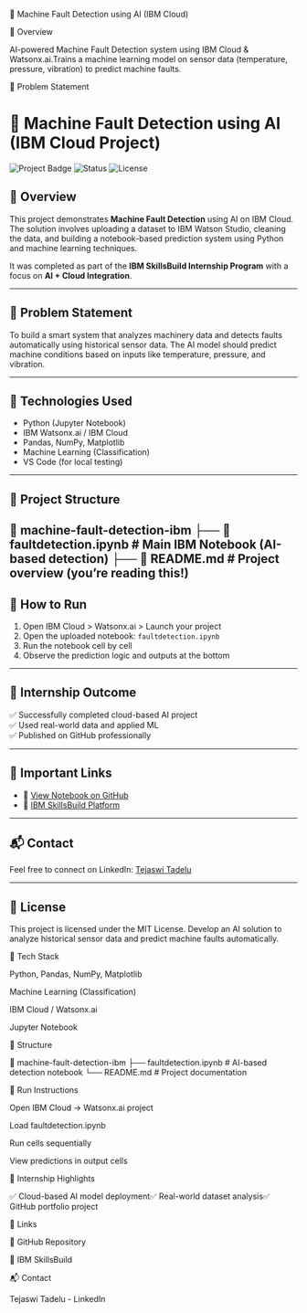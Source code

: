 🔧 Machine Fault Detection using AI (IBM Cloud)





📘 Overview

AI-powered Machine Fault Detection system using IBM Cloud & Watsonx.ai.Trains a machine learning model on sensor data (temperature, pressure, vibration) to predict machine faults.

🧠 Problem Statement
# 🔧 Machine Fault Detection using AI (IBM Cloud Project)

![Project Badge](https://img.shields.io/badge/IBM%20SkillsBuild-Cloud%20AI-blue)
![Status](https://img.shields.io/badge/Status-Completed-brightgreen)
![License](https://img.shields.io/badge/License-MIT-lightgrey)

## 📘 Overview
This project demonstrates **Machine Fault Detection** using AI on IBM Cloud. The solution involves uploading a dataset to IBM Watson Studio, cleaning the data, and building a notebook-based prediction system using Python and machine learning techniques.

It was completed as part of the **IBM SkillsBuild Internship Program** with a focus on **AI + Cloud Integration**.

---

## 🧠 Problem Statement
To build a smart system that analyzes machinery data and detects faults automatically using historical sensor data. The AI model should predict machine conditions based on inputs like temperature, pressure, and vibration.

---

## 🚀 Technologies Used
- Python (Jupyter Notebook)
- IBM Watsonx.ai / IBM Cloud
- Pandas, NumPy, Matplotlib
- Machine Learning (Classification)
- VS Code (for local testing)

---

## 📂 Project Structure
📁 machine-fault-detection-ibm
├── 📄 faultdetection.ipynb # Main IBM Notebook (AI-based detection)
├── 📄 README.md # Project overview (you’re reading this!)
---

## 🧪 How to Run
1. Open IBM Cloud > Watsonx.ai > Launch your project
2. Open the uploaded notebook: `faultdetection.ipynb`
3. Run the notebook cell by cell
4. Observe the prediction logic and outputs at the bottom

---


## 💼 Internship Outcome
✅ Successfully completed cloud-based AI project  
✅ Used real-world data and applied ML  
✅ Published on GitHub professionally  

---

## 📎 Important Links
- 🔗 [View Notebook on GitHub](https://github.com/tejaswitadelu/machine-fault-detection-ibm)
- 🔗 [IBM SkillsBuild Platform](https://skillsbuild.org/)

---

## 📬 Contact
Feel free to connect on LinkedIn: [Tejaswi Tadelu](https://www.linkedin.com/in/tejaswitadelu)

---

## 📝 License
This project is licensed under the MIT License.
Develop an AI solution to analyze historical sensor data and predict machine faults automatically.

🚀 Tech Stack

Python, Pandas, NumPy, Matplotlib

Machine Learning (Classification)

IBM Cloud / Watsonx.ai

Jupyter Notebook

📂 Structure

📁 machine-fault-detection-ibm
├── faultdetection.ipynb   # AI-based detection notebook
└── README.md               # Project documentation

🧪 Run Instructions

Open IBM Cloud → Watsonx.ai project

Load faultdetection.ipynb

Run cells sequentially

View predictions in output cells

💼 Internship Highlights

✅ Cloud-based AI model deployment✅ Real-world dataset analysis✅ GitHub portfolio project

📎 Links

🔗 GitHub Repository

🔗 IBM SkillsBuild

📬 Contact

Tejaswi Tadelu - LinkedIn
